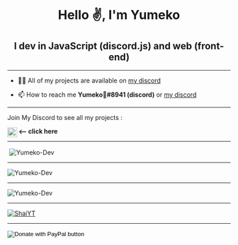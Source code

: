 <h1 align="center">Hello ✌️, I'm Yumeko</h1>
<h2 align="center">I dev in JavaScript (discord.js) and web (front-end)</h2>

---



- 👨‍💻 All of my projects are available on [my discord](https://discord.gg/BcvzagxZff) 

- 📫 How to reach me **Yumeko💖#8941 (discord)** or [my discord](https://discord.gg/9Z8Ex2BTc4)



---

Join My Discord to see all my projects :

[<img align="left" alt="My discord" width="22px" src="https://clipartcraft.com/images/discord-logo-transparent-overlay-1.png" />][discord] **<-- click here**

---

<p>&nbsp;<img align="center" src="https://github-readme-stats.vercel.app/api?username=Yumeko-Dev&count_private=true&show_icons=true?theme=buefy&locale=en" alt="Yumeko-Dev" /></p>

---

<p><img align="center" src="https://github-readme-streak-stats.herokuapp.com/?user=Yumeko-Dev&theme=default&locale=en" alt="Yumeko-Dev" /></p>

---

<p><img align="center" src="https://github-readme-stats.vercel.app/api/top-langs/?username=Yumeko-Dev&layout=compact&count_private=true&locale=fr" alt="Yumeko-Dev" /></p>

---

<p align="left"> <a href="https://github.com/ryo-ma/github-profile-trophy"><img src="https://github-profile-trophy.vercel.app/?username=Yumeko-Dev&title=Commit&title=Repositories" alt="ShaiYT" /></a> </p>

---

[discord]: https://discord.gg/9Z8Ex2BTc4

<form action="https://www.paypal.com/donate" method="post" target="_top">
<input type="hidden" name="hosted_button_id" value="MZ3HTWZU8HE3S" />
<input type="image" src="https://panels-images.twitch.tv/panel-108951114-image-ce56e770-ae88-4e2c-b07e-b65fded45367" border="0" name="submit" title="PayPal - The safer, easier way to pay online!" alt="Donate with PayPal button" />
<img alt="" border="0" src="https://www.paypal.com/fr_FR/i/scr/pixel.gif" width="1" height="1" />
</form>
